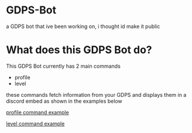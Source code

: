 # GDPS-Bot
a GDPS bot that ive been working on, i thought id make it public

# What does this GDPS Bot do?
This GDPS Bot currently has 2 main commands

  - profile
  - level
  
  these commands fetch information from your GDPS and displays them in a discord embed as shown in the examples below

[profile command example](https://cdn.discordapp.com/attachments/707934709178695701/757327658446225489/unknown.png)

[level command example](https://cdn.discordapp.com/attachments/707934709178695701/757327745519845477/unknown.png)

